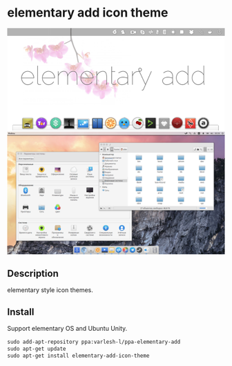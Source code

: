 # elementary add icon theme

![Screenshot icons](preview.png)
![Screenshot ubuntu-osx](ubuntu-osx-style.png)

## Description
elementary style icon themes.

## Install
Support elementary OS and Ubuntu Unity.
```
sudo add-apt-repository ppa:varlesh-l/ppa-elementary-add
sudo apt-get update
sudo apt-get install elementary-add-icon-theme
```

